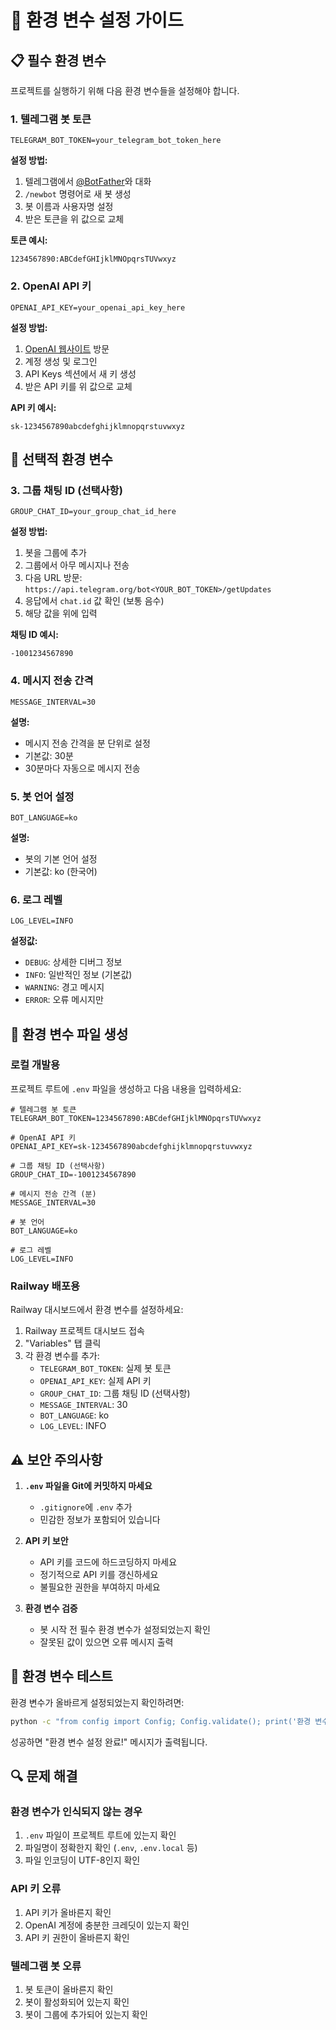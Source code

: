 # 🔧 환경 변수 설정 가이드

## 📋 필수 환경 변수

프로젝트를 실행하기 위해 다음 환경 변수들을 설정해야 합니다.

### 1. 텔레그램 봇 토큰
```env
TELEGRAM_BOT_TOKEN=your_telegram_bot_token_here
```

**설정 방법:**
1. 텔레그램에서 [@BotFather](https://t.me/botfather)와 대화
2. `/newbot` 명령어로 새 봇 생성
3. 봇 이름과 사용자명 설정
4. 받은 토큰을 위 값으로 교체

**토큰 예시:**
```
1234567890:ABCdefGHIjklMNOpqrsTUVwxyz
```

### 2. OpenAI API 키
```env
OPENAI_API_KEY=your_openai_api_key_here
```

**설정 방법:**
1. [OpenAI 웹사이트](https://platform.openai.com/) 방문
2. 계정 생성 및 로그인
3. API Keys 섹션에서 새 키 생성
4. 받은 API 키를 위 값으로 교체

**API 키 예시:**
```
sk-1234567890abcdefghijklmnopqrstuvwxyz
```

## 🔧 선택적 환경 변수

### 3. 그룹 채팅 ID (선택사항)
```env
GROUP_CHAT_ID=your_group_chat_id_here
```

**설정 방법:**
1. 봇을 그룹에 추가
2. 그룹에서 아무 메시지나 전송
3. 다음 URL 방문: `https://api.telegram.org/bot<YOUR_BOT_TOKEN>/getUpdates`
4. 응답에서 `chat.id` 값 확인 (보통 음수)
5. 해당 값을 위에 입력

**채팅 ID 예시:**
```
-1001234567890
```

### 4. 메시지 전송 간격
```env
MESSAGE_INTERVAL=30
```

**설명:**
- 메시지 전송 간격을 분 단위로 설정
- 기본값: 30분
- 30분마다 자동으로 메시지 전송

### 5. 봇 언어 설정
```env
BOT_LANGUAGE=ko
```

**설명:**
- 봇의 기본 언어 설정
- 기본값: ko (한국어)

### 6. 로그 레벨
```env
LOG_LEVEL=INFO
```

**설정값:**
- `DEBUG`: 상세한 디버그 정보
- `INFO`: 일반적인 정보 (기본값)
- `WARNING`: 경고 메시지
- `ERROR`: 오류 메시지만

## 📁 환경 변수 파일 생성

### 로컬 개발용
프로젝트 루트에 `.env` 파일을 생성하고 다음 내용을 입력하세요:

```env
# 텔레그램 봇 토큰
TELEGRAM_BOT_TOKEN=1234567890:ABCdefGHIjklMNOpqrsTUVwxyz

# OpenAI API 키
OPENAI_API_KEY=sk-1234567890abcdefghijklmnopqrstuvwxyz

# 그룹 채팅 ID (선택사항)
GROUP_CHAT_ID=-1001234567890

# 메시지 전송 간격 (분)
MESSAGE_INTERVAL=30

# 봇 언어
BOT_LANGUAGE=ko

# 로그 레벨
LOG_LEVEL=INFO
```

### Railway 배포용
Railway 대시보드에서 환경 변수를 설정하세요:

1. Railway 프로젝트 대시보드 접속
2. "Variables" 탭 클릭
3. 각 환경 변수를 추가:
   - `TELEGRAM_BOT_TOKEN`: 실제 봇 토큰
   - `OPENAI_API_KEY`: 실제 API 키
   - `GROUP_CHAT_ID`: 그룹 채팅 ID (선택사항)
   - `MESSAGE_INTERVAL`: 30
   - `BOT_LANGUAGE`: ko
   - `LOG_LEVEL`: INFO

## ⚠️ 보안 주의사항

1. **`.env` 파일을 Git에 커밋하지 마세요**
   - `.gitignore`에 `.env` 추가
   - 민감한 정보가 포함되어 있습니다

2. **API 키 보안**
   - API 키를 코드에 하드코딩하지 마세요
   - 정기적으로 API 키를 갱신하세요
   - 불필요한 권한을 부여하지 마세요

3. **환경 변수 검증**
   - 봇 시작 전 필수 환경 변수가 설정되었는지 확인
   - 잘못된 값이 있으면 오류 메시지 출력

## 🧪 환경 변수 테스트

환경 변수가 올바르게 설정되었는지 확인하려면:

```bash
python -c "from config import Config; Config.validate(); print('환경 변수 설정 완료!')"
```

성공하면 "환경 변수 설정 완료!" 메시지가 출력됩니다.

## 🔍 문제 해결

### 환경 변수가 인식되지 않는 경우
1. `.env` 파일이 프로젝트 루트에 있는지 확인
2. 파일명이 정확한지 확인 (`.env`, `.env.local` 등)
3. 파일 인코딩이 UTF-8인지 확인

### API 키 오류
1. API 키가 올바른지 확인
2. OpenAI 계정에 충분한 크레딧이 있는지 확인
3. API 키 권한이 올바른지 확인

### 텔레그램 봇 오류
1. 봇 토큰이 올바른지 확인
2. 봇이 활성화되어 있는지 확인
3. 봇이 그룹에 추가되어 있는지 확인
